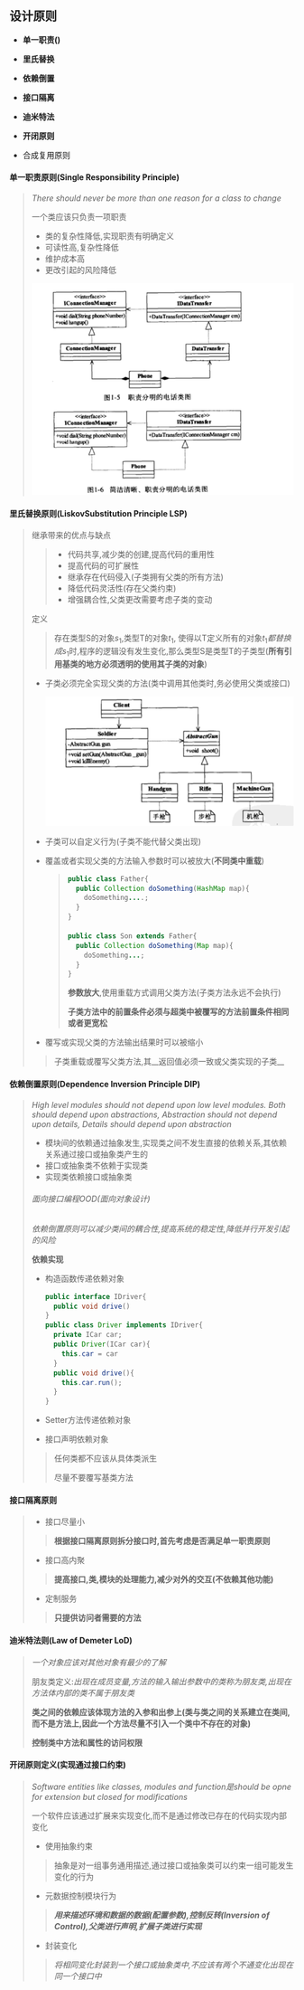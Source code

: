 ## 设计原则

- __单一职责()__

- __里氏替换__

- __依赖倒置__

- __接口隔离__

- __迪米特法__

- __开闭原则__

- 合成复用原则

  

#### 单一职责原则(Single Responsibility Principle)

> _There should never be more than one reason for a class to change_
>
> 一个类应该只负责一项职责
>
> - 类的复杂性降低,实现职责有明确定义
> - 可读性高,复杂性降低
> - 维护成本高
> - 更改引起的风险降低
>
> ![image-20211020204019384](image-20211020204019384-4733621.png) 

#### 里氏替换原则(LiskovSubstitution Principle LSP)

> 继承带来的优点与缺点
>
> > - 代码共享,减少类的创建,提高代码的重用性
> > - 提高代码的可扩展性
> > - 继承存在代码侵入(子类拥有父类的所有方法)
> > - 降低代码灵活性(存在父类约束)
> > - 增强耦合性,父类更改需要考虑子类的变动
>
> 定义
>
> > 存在类型S的对象$s_1$,类型T的对象$t_1$, 使得以T定义所有的对象$t_1 都替换成 s_1$时,程序的逻辑没有发生变化,那么类型S是类型T的子类型(__所有引用基类的地方必须透明的使用其子类的对象__)
>
> - 子类必须完全实现父类的方法(类中调用其他类时,务必使用父类或接口)
>
>   ![image-20211020205949719](image-20211020205949719-4734791.png) 
>
> - 子类可以自定义行为(子类不能代替父类出现)
>
> - 覆盖或者实现父类的方法输入参数时可以被放大(__不同类中重载__)
>
>   > ~~~java
>   > public class Father{
>   >   public Collection doSomething(HashMap map){
>   >     doSomething....;
>   >   }
>   > }
>   > 
>   > public class Son extends Father{
>   >   public Collection doSomething(Map map){
>   >     doSomething...;
>   >   }
>   > }
>   > ~~~
>   >
>   > __参数放大__,使用重载方式调用父类方法(子类方法永远不会执行)
>   >
>   > __子类方法中的前置条件必须与超类中被覆写的方法前置条件相同或者更宽松__
>
> - 覆写或实现父类的方法输出结果时可以被缩小
>
> > 子类重载或覆写父类方法,其__返回值必须一致或父类实现的子类__

#### 依赖倒置原则(Dependence Inversion Principle  DIP)

> _High level modules should not depend upon low level modules. Both should depend upon abstractions, Abstraction should not depend upon details, Details should depend upon abstraction_
>
> - 模块间的依赖通过抽象发生,实现类之间不发生直接的依赖关系,其依赖关系通过接口或抽象类产生的
> - 接口或抽象类不依赖于实现类
> - 实现类依赖接口或抽象类
>
> ###### 面向接口编程OOD(面向对象设计)
>
> _依赖倒置原则可以减少类间的耦合性,提高系统的稳定性,降低并行开发引起的风险_
>
> __依赖实现__
>
> - 构造函数传递依赖对象
>
>   ~~~java
>   public interface IDriver{
>     public void drive()
>   }
>   public class Driver implements IDriver{
>     private ICar car;
>     public Driver(ICar car){
>       this.car = car
>     }
>     public void drive(){
>       this.car.run();
>     }
>   }
>   ~~~
>
> - Setter方法传递依赖对象
>
> - 接口声明依赖对象
>
> > 任何类都不应该从具体类派生
> >
> > 尽量不要覆写基类方法

#### 接口隔离原则

> - 接口尽量小
>
> > __根据接口隔离原则拆分接口时,首先考虑是否满足单一职责原则__
>
> - 接口高内聚
>
> > __提高接口,类,模块的处理能力,减少对外的交互(不依赖其他功能)__
>
> - 定制服务
>
> > __只提供访问者需要的方法__

#### 迪米特法则(Law of Demeter LoD)

> _一个对象应该对其他对象有最少的了解_
>
> 朋友类定义:_出现在成员变量,方法的输入输出参数中的类称为朋友类,出现在方法体内部的类不属于朋友类_
>
> __类之间的依赖应该体现方法的入参和出参上(类与类之间的关系建立在类间,而不是方法上,因此一个方法尽量不引入一个类中不存在的对象)__
>
> __控制类中方法和属性的访问权限__

#### 开闭原则定义(实现通过接口约束)

> _Software entities like classes, modules and function是should be opne for extension but closed for modifications_
>
> 一个软件应该通过扩展来实现变化,而不是通过修改已存在的代码实现内部变化
>
> -  使用抽象约束
>
> > 抽象是对一组事务通用描述,通过接口或抽象类可以约束一组可能发生变化的行为
>
> - 元数据控制模块行为
>
> > ___用来描述环境和数据的数据(配置参数),控制反转(Inversion of Control),父类进行声明,扩展子类进行实现___
>
> - 封装变化
>
> > _将相同变化封装到一个接口或抽象类中,不应该有两个不通变化出现在同一个接口中_







